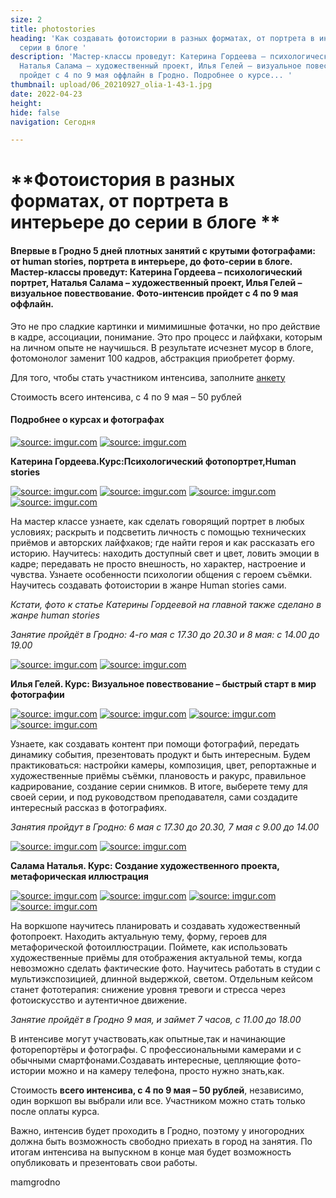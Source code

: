 ```yaml
---
size: 2
title: photostories
heading: 'Как создавать фотоистории в разных форматах, от портрета в интерьере до
  серии в блоге '
description: 'Мастер-классы проведут: Катерина Гордеева – психологический портрет,
  Наталья Салама – художественный проект, Илья Гелей – визуальное повествование. Фото-интенсив
  пройдет с 4 по 9 мая оффлайн в Гродно. Подробнее о курсе... '
thumbnail: upload/06_20210927_olia-1-43-1.jpg
date: 2022-04-23
height: 
hide: false
navigation: Сегодня

---
```

# **Фотоистория в разных форматах, от портрета в интерьере до серии в блоге **

#### Впервые в Гродно 5 дней плотных занятий с крутыми фотографами: от human stories, портрета в интерьере, до фото-серии в блоге. Мастер-классы проведут: **Катерина Гордеева** – психологический портрет, **Наталья Салама** – художественный проект, **Илья Гелей** – визуальное повествование. Фото-интенсив пройдет с 4 по 9 мая оффлайн.

Это не про сладкие картинки и мимимишные фотачки, но про действие в кадре, ассоциации, понимание. Это про процесс и лайфхаки, которым на личном опыте не научишься. В результате исчезнет мусор в блоге, фотомонолог заменит 100 кадров, абстракция приобретет форму.

Для того, чтобы стать участником интенсива, заполните [анкету](https://docs.google.com/forms/d/e/1FAIpQLSfQt11aQAww0H6jbyCcrdFLpq_WFSwBJc8BRz9NH6P-9-K5Eg/viewform)

Стоимость всего интенсива, с 4 по 9 мая – 50 рублей

#### Подробнее о курсах и фотографах

<div class="gallery2">
<!-- Смените gallery2 на gallery3 или gallery4, цифра определяет количество картинок в одном ряду -->
<a href="https://imgur.com/pATvEew"><img src="https://i.imgur.com/pATvEew.jpg" title="source: imgur.com" /></a>
<a href="https://imgur.com/OzVh2Cu"><img src="https://i.imgur.com/OzVh2Cu.png" title="source: imgur.com" /></a>
</div> 

**Катерина Гордеева.Курс:Психологический фотопортрет,Human stories**

<div class="gallery4">
<!-- Смените gallery2 на gallery3 или gallery4, цифра определяет количество картинок в одном ряду -->
<a href="https://imgur.com/8KVCgsM"><img src="https://i.imgur.com/8KVCgsM.jpg" title="source: imgur.com" /></a>
<a href="https://imgur.com/0UDqh5g"><img src="https://i.imgur.com/0UDqh5g.jpg" title="source: imgur.com" /></a>
<a href="https://imgur.com/eAqerTN"><img src="https://i.imgur.com/eAqerTN.jpg" title="source: imgur.com" /></a>
<a href="https://imgur.com/YgbobrZ"><img src="https://i.imgur.com/YgbobrZ.jpg" title="source: imgur.com" /></a>
</div>

На мастер классе узнаете, как сделать говорящий портрет в любых условиях; раскрыть и подсветить личность с помощью технических приёмов и авторских лайфхаков; где найти героя и как рассказать его историю. Научитесь: находить доступный свет и цвет, ловить эмоции в кадре; передавать не просто внешность, но характер, настроение и чувства. Узнаете особенности психологии общения с героем съёмки. Научитесь создавать фотоистории в жанре Human stories сами.

_Кстати, фото к статье Катерины Гордеевой на главной также сделано в жанре human stories_

_Занятие пройдёт в Гродно: 4-го мая с 17.30 до 20.30 и 8 мая: с 14.00 до 19.00_

<div class="gallery2">
<!-- Смените gallery2 на gallery3 или gallery4, цифра определяет количество картинок в одном ряду -->
<a href="https://imgur.com/0t5bckh"><img src="https://i.imgur.com/0t5bckh.jpg?1" title="source: imgur.com" /></a>
<a href="https://imgur.com/QHuosoD"><img src="https://i.imgur.com/QHuosoD.png" title="source: imgur.com" /></a>
</div>  

**Илья Гелей. Курс: Визуальное повествование – быстрый старт в мир фотографии**

<div class="gallery2">
<!-- Смените gallery2 на gallery3 или gallery4, цифра определяет количество картинок в одном ряду -->
<a href="https://imgur.com/aAj27gK"><img src="https://i.imgur.com/aAj27gK.jpg" title="source: imgur.com" /></a>
<a href="https://imgur.com/4lrmciu"><img src="https://i.imgur.com/4lrmciu.jpg" title="source: imgur.com" /></a>
<a href="https://imgur.com/aAj27gK"><img src="https://i.imgur.com/aAj27gK.jpg" title="source: imgur.com" /></a>
<a href="https://imgur.com/Mmjx1L9"><img src="https://i.imgur.com/Mmjx1L9.jpg" title="source: imgur.com" /></a>
</div>

Узнаете, как создавать контент при помощи фотографий, передать динамику события, презентовать продукт и быть интересным. Будем практиковаться: настройки камеры, композиция, цвет, репортажные и художественные приёмы съёмки, плановость и ракурс, правильное кадрирование, создание серии снимков. В итоге, выберете тему для своей серии, и под руководством преподавателя, сами создадите интересный рассказ в фотографиях.

_Занятия пройдут в Гродно: 6 мая с 17.30 до 20.30, 7 мая с 9.00 до 14.00_

<div class="gallery2">
<!-- Смените gallery2 на gallery3 или gallery4, цифра определяет количество картинок в одном ряду -->
<a href="https://imgur.com/YQvC66J"><img src="https://i.imgur.com/YQvC66J.jpg" title="source: imgur.com" /></a>
<a href="https://imgur.com/sGKXozX"><img src="https://i.imgur.com/sGKXozX.png" title="source: imgur.com" /></a>
</div>  

**Салама Наталья. Курс: Создание художественного проекта, метафорическая иллюстрация**

<div class="gallery4">
<!-- Смените gallery2 на gallery3 или gallery4, цифра определяет количество картинок в одном ряду -->
<a href="https://imgur.com/8Jmc5nS"><img src="https://i.imgur.com/8Jmc5nS.jpg" title="source: imgur.com" /></a>
<a href="https://imgur.com/FviW1YH"><img src="https://i.imgur.com/FviW1YH.jpg" title="source: imgur.com" /></a>
<a href="https://imgur.com/p2lKnrx"><img src="https://i.imgur.com/p2lKnrx.jpg" title="source: imgur.com" /></a>
<a href="https://imgur.com/Mr5M44A"><img src="https://i.imgur.com/Mr5M44A.jpg" title="source: imgur.com" /></a>
</div>

На воркшопе научитесь планировать и создавать художественный фотопроект. Находить актуальную тему, форму, героев для метафорической фотоиллюстрации. Поймете, как использовать художественные приёмы для отображения актуальной темы, когда невозможно сделать фактические фото. Научитесь работать в студии с мультиэкспозицией, длинной выдержкой, светом. Отдельным кейсом станет фототерапия: снижение уровня тревоги и стресса через фотоискусство и аутентичное движение.

_Занятие пройдёт в Гродно 9 мая, и займет 7 часов, с 11.00 до 18.00_

В интенсиве могут участвовать,как опытные,так и начинающие фоторепортёры и фотографы. С профессиональными камерами и с обычными смартфонами.Создавать интересные, цепляющие фото-истории можно и на камеру телефона, просто нужно знать,как.

Стоимость **всего интенсива, с 4 по 9 мая – 50 рублей**, независимо, один воркшоп вы выбрали или все. Участником можно стать только после оплаты курса.  

Важно, интенсив будет проходить в Гродно, поэтому у иногородних должна быть возможность свободно приехать в город на занятия.
По итогам интенсива на выпускном в конце мая будет возможность опубликовать и презентовать свои работы.

mamgrodno